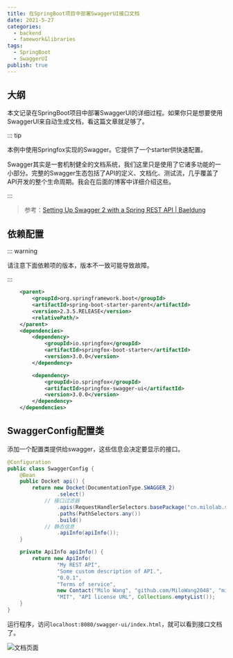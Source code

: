 ```yaml
---
title: 在SpringBoot项目中部署SwaggerUI接口文档
date: 2021-5-27
categories:
  - backend
  - famework&libraries
tags:
  - SpringBoot
  - SwaggerUI
publish: true
---
```


## 大纲

本文记录在SpringBoot项目中部署SwaggerUI的详细过程。如果你只是想要使用SwaggerUI来自动生成文档，看这篇文章就足够了。

::: tip

本例中使用Springfox实现的Swagger。它提供了一个starter供快速配置。

Swagger其实是一套机制健全的文档系统，我们这里只是使用了它诸多功能的一小部分。完整的Swagger生态包括了API的定义、文档化、测试流，几乎覆盖了API开发的整个生命周期。我会在后面的博客中详细介绍这些。

:::

> 参考：[Setting Up Swagger 2 with a Spring REST API | Baeldung](https://www.baeldung.com/swagger-2-documentation-for-spring-rest-api)



## 依赖配置

::: warning

请注意下面依赖项的版本，版本不一致可能导致故障。

:::

```xml
	<parent>
		<groupId>org.springframework.boot</groupId>
		<artifactId>spring-boot-starter-parent</artifactId>
		<version>2.3.5.RELEASE</version>
		<relativePath/>
	</parent>
	<dependencies>
		<dependency>
			<groupId>io.springfox</groupId>
			<artifactId>springfox-boot-starter</artifactId>
			<version>3.0.0</version>
		</dependency>

		<dependency>
			<groupId>io.springfox</groupId>
			<artifactId>springfox-swagger-ui</artifactId>
			<version>3.0.0</version>
		</dependency>
	</dependencies>
```



## SwaggerConfig配置类

添加一个配置类提供给swagger，这些信息会决定要显示的接口。

```java
@Configuration
public class SwaggerConfig {
    @Bean
    public Docket api() {
        return new Docket(DocumentationType.SWAGGER_2)
                .select()
            // 接口过滤器
                .apis(RequestHandlerSelectors.basePackage("cn.milolab.swaggertest.controller"))
                .paths(PathSelectors.any())
                .build()
            // 静态信息
                .apiInfo(apiInfo());
    }

    private ApiInfo apiInfo() {
        return new ApiInfo(
                "My REST API",
                "Some custom description of API.",
                "0.0.1",
                "Terms of service",
                new Contact("Milo Wang", "github.com/MiloWang2048", "milowang2048@foxmail.com"),
                "MIT", "API license URL", Collections.emptyList());
    }
}
```

运行程序，访问`localhost:8080/swagger-ui/index.html`，就可以看到接口文档了。

![文档页面](https://picgo-1258344804.cos.ap-chongqing.myqcloud.com/20210527184805.png)

